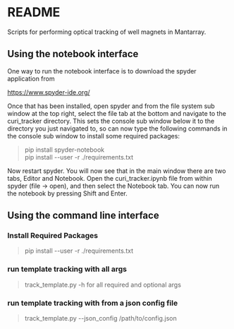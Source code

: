 # README #

Scripts for performing optical tracking of well magnets in Mantarray.

## Using the notebook interface ##
One way to run the notebook interface is to download the spyder application from

https://www.spyder-ide.org/

Once that has been installed, open spyder and from the file system sub window at the top right,
select the file tab at the bottom and navigate to the curi_tracker directory. This sets the 
console sub window below it to the directory you just navigated to, so can now type the 
following commands in the console sub window to install some required packages:

> pip install spyder-notebook <br/>
> pip install --user -r ./requirements.txt

Now restart spyder.
You will now see that in the main window there are two tabs, Editor and Notebook.
Open the curi_tracker.ipynb file from within spyder (file -> open), and then
select the Notebook tab. You can now run the notebook by pressing Shift and Enter.

## Using the command line interface ##

### Install Required Packages ###
> pip install --user -r ./requirements.txt

### run template tracking with all args ###
> track_template.py -h for all required and optional args

### run template tracking with from a json config file ###
> track_template.py --json_config /path/to/config.json